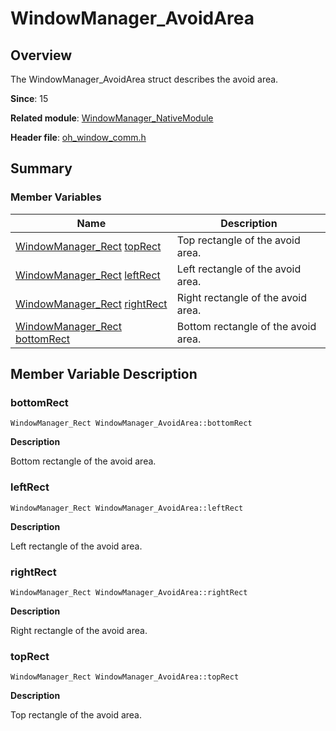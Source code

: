 # WindowManager_AvoidArea


## Overview

The WindowManager_AvoidArea struct describes the avoid area.

**Since**: 15

**Related module**: [WindowManager_NativeModule](_window_manager___native_module.md)

**Header file**: [oh_window_comm.h](oh__window__comm_8h.md)

## Summary


### Member Variables

| Name| Description|
| -------- | -------- |
| [WindowManager_Rect](_window_manager___rect.md)  [topRect](#toprect) | Top rectangle of the avoid area.|
| [WindowManager_Rect](_window_manager___rect.md)  [leftRect](#leftrect) | Left rectangle of the avoid area.|
| [WindowManager_Rect](_window_manager___rect.md)  [rightRect](#rightrect) | Right rectangle of the avoid area.|
| [WindowManager_Rect](_window_manager___rect.md)  [bottomRect](#bottomrect) | Bottom rectangle of the avoid area.|


## Member Variable Description


### bottomRect

```
WindowManager_Rect WindowManager_AvoidArea::bottomRect
```

**Description**

Bottom rectangle of the avoid area.


### leftRect

```
WindowManager_Rect WindowManager_AvoidArea::leftRect
```

**Description**

Left rectangle of the avoid area.


### rightRect

```
WindowManager_Rect WindowManager_AvoidArea::rightRect
```

**Description**

Right rectangle of the avoid area.


### topRect

```
WindowManager_Rect WindowManager_AvoidArea::topRect
```

**Description**

Top rectangle of the avoid area.
